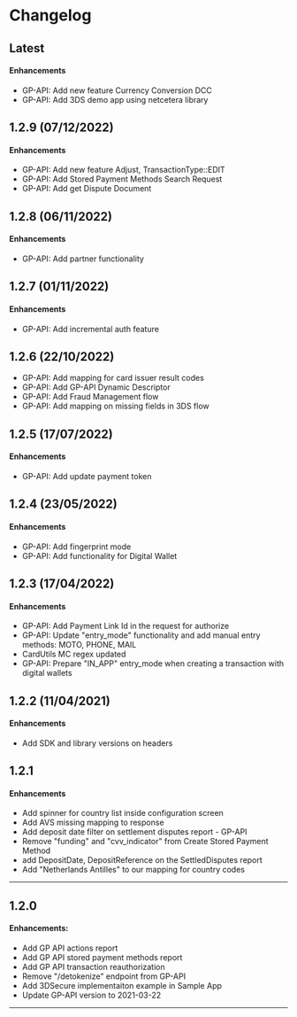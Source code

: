# Changelog

## Latest

#### Enhancements

- GP-API: Add new feature Currency Conversion DCC
- GP-API: Add 3DS demo app using netcetera library

## 1.2.9 (07/12/2022)

#### Enhancements

- GP-API: Add new feature Adjust, TransactionType::EDIT
- GP-API: Add Stored Payment Methods Search Request
- GP-API: Add get Dispute Document

## 1.2.8 (06/11/2022)

#### Enhancements

- GP-API: Add partner functionality

## 1.2.7 (01/11/2022)

#### Enhancements

- GP-API: Add incremental auth feature

## 1.2.6 (22/10/2022)

- GP-API: Add mapping for card issuer result codes
- GP-API: Add GP-API Dynamic Descriptor
- GP-API: Add Fraud Management flow
- GP-API: Add mapping on missing fields in 3DS flow

## 1.2.5 (17/07/2022)

#### Enhancements

- GP-API: Add update payment token

## 1.2.4 (23/05/2022)

#### Enhancements

- GP-API: Add fingerprint mode
- GP-API: Add functionality for Digital Wallet

## 1.2.3 (17/04/2022)

#### Enhancements

- GP-API: Add Payment Link Id in the request for authorize
- GP-API: Update "entry_mode" functionality and add manual entry methods: MOTO, PHONE, MAIL
- CardUtils MC regex updated
- GP-API: Prepare "IN_APP" entry_mode when creating a transaction with digital wallets

## 1.2.2 (11/04/2021)

#### Enhancements

- Add SDK and library versions on headers

## 1.2.1

#### Enhancements

- Add spinner for country list inside configuration screen
- Add AVS missing mapping to response
- Add deposit date filter on settlement disputes report - GP-API
- Remove "funding" and "cvv_indicator" from Create Stored Payment Method
- add DepositDate, DepositReference on the SettledDisputes report
- Add "Netherlands Antilles" to our mapping for country codes

---

## 1.2.0

#### Enhancements:

- Add GP API actions report
- Add GP API stored payment methods report
- Add GP API transaction reauthorization
- Remove "/detokenize" endpoint from GP-API
- Add 3DSecure implementaiton example in Sample App
- Update GP-API version to 2021-03-22

---
